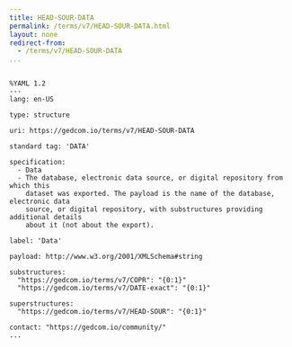 ```yaml
---
title: HEAD-SOUR-DATA
permalink: /terms/v7/HEAD-SOUR-DATA.html
layout: none
redirect-from:
  - /terms/v7/HEAD-SOUR-DATA
...
```


```

%YAML 1.2
---
lang: en-US

type: structure

uri: https://gedcom.io/terms/v7/HEAD-SOUR-DATA

standard tag: 'DATA'

specification:
  - Data
  - The database, electronic data source, or digital repository from which this
    dataset was exported. The payload is the name of the database, electronic data
    source, or digital repository, with substructures providing additional details
    about it (not about the export).

label: 'Data'

payload: http://www.w3.org/2001/XMLSchema#string

substructures:
  "https://gedcom.io/terms/v7/COPR": "{0:1}"
  "https://gedcom.io/terms/v7/DATE-exact": "{0:1}"

superstructures:
  "https://gedcom.io/terms/v7/HEAD-SOUR": "{0:1}"

contact: "https://gedcom.io/community/"
...

```
